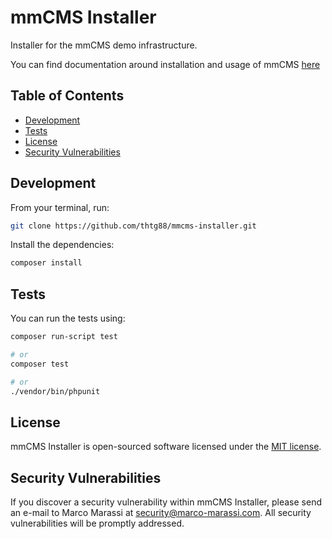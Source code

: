 # mmCMS Installer

Installer for the mmCMS demo infrastructure.

You can find documentation around installation and usage of mmCMS [here](https://github.com/thtg88/mmcms/blob/master/README.md)

## Table of Contents

* [Development](#development)
* [Tests](#tests)
* [License](#license)
* [Security Vulnerabilities](#security-vulnerabilities)

## Development

From your terminal, run:

```bash
git clone https://github.com/thtg88/mmcms-installer.git
```

Install the dependencies:

```bash
composer install
```

## Tests

You can run the tests using:

```bash
composer run-script test

# or
composer test

# or
./vendor/bin/phpunit
```

## License

mmCMS Installer is open-sourced software licensed under the [MIT license](https://opensource.org/licenses/MIT).

## Security Vulnerabilities

If you discover a security vulnerability within mmCMS Installer, please send an e-mail to Marco Marassi at security@marco-marassi.com. All security vulnerabilities will be promptly addressed.
